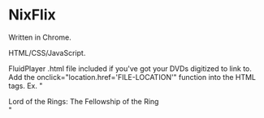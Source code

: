 # NixFlix

Written in Chrome.

HTML/CSS/JavaScript.

FluidPlayer .html file included if you've got your DVDs digitized to link to. Add the onclick="location.href='FILE-LOCATION'" function into the HTML tags.
Ex.
"<div type="button" onclick="location.href='FILE-LOCATION'" id="LOTR1">Lord of the Rings: The Fellowship of the Ring</div>"
